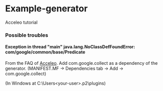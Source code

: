 # Example-generator

Acceleo tutorial

### Possible troubles

#### Exception in thread "main" java.lang.NoClassDefFoundError: com/google/common/base/Predicate

From the FAQ of [Acceleo](https://wiki.eclipse.org/Acceleo/FAQ#Exception_in_thread_.22main.22_java.lang.NoClassDefFoundError:_com.2Fgoogle.2Fcommon.2Fbase.2FPredicate). Add com.google.collect as a dependency of the generator. (MANIFEST.MF -> Dependencies tab -> Add -> com.google.collect)

(In Windows at C:\\Users\<your-user>\.p2\plugins)

